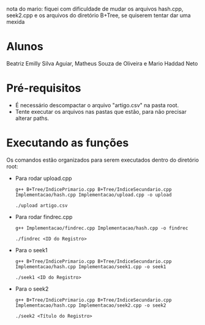 nota do mario: fiquei com dificuldade de mudar os arquivos hash.cpp, seek2.cpp e os arquivos do diretório B+Tree, se quiserem tentar dar uma mexida

# Alunos
Beatriz Emilly Silva Aguiar, 
Matheus Souza de Oliveira e 
Mario Haddad Neto


# Pré-requisitos

- É necessário descompactar o arquivo "artigo.csv" na pasta root.
- Tente executar os arquivos nas pastas que estão, para não precisar alterar paths. 


# Executando as funções

Os comandos estão organizados para serem executados dentro do diretório root:

- Para rodar upload.cpp

  ```
  g++ B+Tree/IndicePrimario.cpp B+Tree/IndiceSecundario.cpp Implementacao/hash.cpp Implementacao/upload.cpp -o upload
  ```
  ```
  ./upload artigo.csv
  ```

- Para rodar findrec.cpp

  ```
  g++ Implementacao/findrec.cpp Implementacao/hash.cpp -o findrec
  ```
  ```
  ./findrec <ID do Registro>
  ```

- Para o seek1

  ```
  g++ B+Tree/IndicePrimario.cpp B+Tree/IndiceSecundario.cpp Implementacao/hash.cpp Implementacao/seek1.cpp -o seek1
  ```
  ```
  ./seek1 <ID do Registro>
  ```

- Para o seek2

  ```
  g++ B+Tree/IndicePrimario.cpp B+Tree/IndiceSecundario.cpp Implementacao/hash.cpp Implementacao/seek2.cpp -o seek2
  ```
  ```
  ./seek2 <Título do Registro>
  ```
